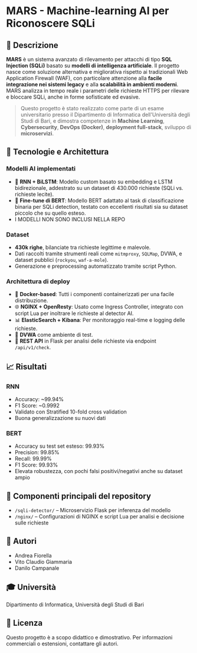 # MARS - Machine-learning AI per Riconoscere SQLi

## 📌 Descrizione

**MARS** è un sistema avanzato di rilevamento per attacchi di tipo **SQL Injection (SQLi)** basato su **modelli di intelligenza artificiale**. Il progetto nasce come soluzione alternativa e migliorativa rispetto ai tradizionali Web Application Firewall (WAF), con particolare attenzione alla **facile integrazione nei sistemi legacy** e alla **scalabilità in ambienti moderni**. MARS analizza in tempo reale i parametri delle richieste HTTPS per rilevare e bloccare SQLi, anche in forme sofisticate ed evasive.

> Questo progetto è stato realizzato come parte di un esame universitario presso il Dipartimento di Informatica dell'Università degli Studi di Bari, e dimostra competenze in **Machine Learning**, **Cybersecurity**, **DevOps (Docker)**, **deployment full-stack**, sviluppo di **microservizi**.

## 🧠 Tecnologie e Architettura

### Modelli AI implementati

- 🔁 **RNN + BiLSTM**: Modello custom basato su embedding e LSTM bidirezionale, addestrato su un dataset di 430.000 richieste (SQLi vs. richieste lecite).
- 🤖 **Fine-tune di BERT**: Modello BERT adattato al task di classificazione binaria per SQLi detection, testato con eccellenti risultati sia su dataset piccolo che su quello esteso.
- I MODELLI NON SONO INCLUSI NELLA REPO

### Dataset

- **430k righe**, bilanciate tra richieste legittime e malevole.
- Dati raccolti tramite strumenti reali come `mitmproxy`, `SQLMap`, DVWA, e dataset pubblici (`rockyou`, `waf-a-mole`).
- Generazione e preprocessing automatizzato tramite script Python.

### Architettura di deploy

- 🐳 **Docker-based**: Tutti i componenti containerizzati per una facile distribuzione.
- 🌐 **NGINX + OpenResty**: Usato come Ingress Controller, integrato con script Lua per inoltrare le richieste al detector AI.
- 📊 **ElasticSearch + Kibana**: Per monitoraggio real-time e logging delle richieste.
- 🧪 **DVWA** come ambiente di test.
- 🔌 **REST API** in Flask per analisi delle richieste via endpoint `/api/v1/check`.

## 📈 Risultati

### RNN

- Accuracy: ~99.94%
- F1 Score: ~0.9992
- Validato con Stratified 10-fold cross validation
- Buona generalizzazione su nuovi dati

### BERT

- Accuracy su test set esteso: 99.93%
- Precision: 99.85%
- Recall: 99.99%
- F1 Score: 99.93%
- Elevata robustezza, con pochi falsi positivi/negativi anche su dataset ampio

## 🧩 Componenti principali del repository

- `/sqli-detector/` – Microservizio Flask per inferenza del modello
- `/nginx/` – Configurazioni di NGINX e script Lua per analisi e decisione sulle richieste

## 👤 Autori

- Andrea Fiorella
- Vito Claudio Giammaria
- Danilo Campanale

## 🎓 Università

Dipartimento di Informatica, Università degli Studi di Bari

## 📄 Licenza

Questo progetto è a scopo didattico e dimostrativo. Per informazioni commerciali o estensioni, contattare gli autori.
